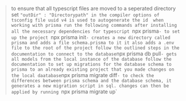 > to ensure that all typescript files are moved to a seperated directory set 
> `"outDir" : "Directorypath" in the compiler options of tsconfig file
> uuid v4 is used to autogenerate the id 
> when working with prisma run the following commands
> after installing all the necessary dependencies for typescript
> `npx prisma`- to set up the project
> `npx prisma init` - creates a new directory called prisma and adds a file schema.prisma to it
> it also adds a .env file to the root of the project
> follow the outlined steps in the documentation to connect to the database
> `npx prisma db pull` - gets all models from the local instance of the database
> follow the documentation to set up migrations for the database schema to prisma
> to an already existing project that you made changes on the local daatabase
> `npx prisma migrate diff` - to check the differences between prisma schema and the database
> schema, it generates a new migration script in sql. changes can then be applied by running 
> `npx prisma migrate up`

